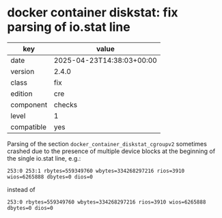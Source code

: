 [//]: # (werk v2)
# docker container diskstat: fix parsing of io.stat line

key        | value
---------- | ---
date       | 2025-04-23T14:38:03+00:00
version    | 2.4.0
class      | fix
edition    | cre
component  | checks
level      | 1
compatible | yes

Parsing of the section `docker_container_diskstat_cgroupv2` sometimes crashed
due to the presence of multiple device blocks at the beginning of the single io.stat line,
e.g.:

    253:0 253:1 rbytes=559349760 wbytes=334268297216 rios=3910 wios=6265888 dbytes=0 dios=0

instead of

    253:0 rbytes=559349760 wbytes=334268297216 rios=3910 wios=6265888 dbytes=0 dios=0
